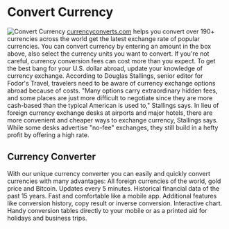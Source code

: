 # Convert Currency
![Convert Currency](https://cdn.currencyconverts.com/images/currencyconvert.jpg "Convert Currency")
[currencyconverts.com](https://currencyconverts.com) helps you convert over 190+ currencies across the world get the latest exchange rate of popular currencies. You can convert currency by entering an amount in the box above, also select the currency units you want to convert. If you're not careful, currency conversion fees can cost more than you expect. To get the best bang for your U.S. dollar abroad, update your knowledge of currency exchange. According to Douglas Stallings, senior editor for Fodor's Travel, travelers need to be aware of currency exchange options abroad because of costs. "Many options carry extraordinary hidden fees, and some places are just more difficult to negotiate since they are more cash-based than the typical American is used to," Stallings says. In lieu of foreign currency exchange desks at airports and major hotels, there are more convenient and cheaper ways to exchange currency, Stallings says. While some desks advertise "no-fee" exchanges, they still build in a hefty profit by offering a high rate.

## Currency Converter
With our unique currency converter you can easily and quickly convert currencies with many advantages: All foreign currencies of the world, gold price and Bitcoin. Updates every 5 minutes. Historical financial data of the past 15 years. Fast and comfortable like a mobile app. Additional features like conversion history, copy result or inverse conversion. Interactive chart. Handy conversion tables directly to your mobile or as a printed aid for holidays and business trips.
